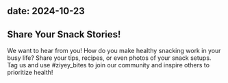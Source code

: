 date: 2024-10-23
---

## Share Your Snack Stories!
We want to hear from you! How do you make healthy snacking work in your busy life? Share your tips, recipes, or even photos of your snack setups. Tag us and use #ziyey_bites to join our community and inspire others to prioritize health!
